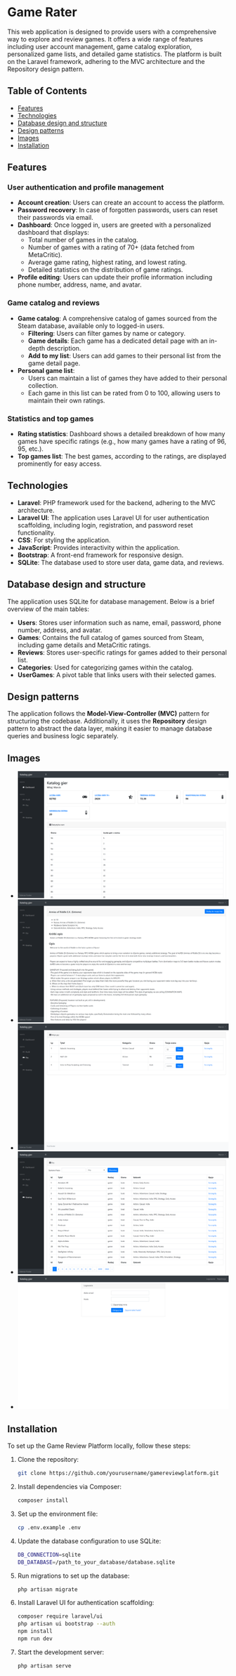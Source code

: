 # Game Rater

This web application is designed to provide users with a comprehensive way to explore and review games. It offers a wide range of features including user account management, game catalog exploration, personalized game lists, and detailed game statistics. The platform is built on the Laravel framework, adhering to the MVC architecture and the Repository design pattern.

## Table of Contents
- [Features](#features)
- [Technologies](#technologies)
- [Database design and structure](#database-design-and-structure)
- [Design patterns](#design-patterns)
- [Images](#images)
- [Installation](#installation)

## Features

### User authentication and profile management
- **Account creation**: Users can create an account to access the platform.
- **Password recovery**: In case of forgotten passwords, users can reset their passwords via email.
- **Dashboard**: Once logged in, users are greeted with a personalized dashboard that displays:
    - Total number of games in the catalog.
    - Number of games with a rating of 70+ (data fetched from MetaCritic).
    - Average game rating, highest rating, and lowest rating.
    - Detailed statistics on the distribution of game ratings.
- **Profile editing**: Users can update their profile information including phone number, address, name, and avatar.

### Game catalog and reviews
- **Game catalog**: A comprehensive catalog of games sourced from the Steam database, available only to logged-in users.
    - **Filtering**: Users can filter games by name or category.
    - **Game details**: Each game has a dedicated detail page with an in-depth description.
    - **Add to my list**: Users can add games to their personal list from the game detail page.
- **Personal game list**:
    - Users can maintain a list of games they have added to their personal collection.
    - Each game in this list can be rated from 0 to 100, allowing users to maintain their own ratings.

### Statistics and top games
- **Rating statistics**: Dashboard shows a detailed breakdown of how many games have specific ratings (e.g., how many games have a rating of 96, 95, etc.).
- **Top games list**: The best games, according to the ratings, are displayed prominently for easy access.

## Technologies
- **Laravel**: PHP framework used for the backend, adhering to the MVC architecture.
- **Laravel UI**: The application uses Laravel UI for user authentication scaffolding, including login, registration, and password reset functionality.
- **CSS**: For styling the application.
- **JavaScript**: Provides interactivity within the application.
- **Bootstrap**: A front-end framework for responsive design.
- **SQLite**: The database used to store user data, game data, and reviews.

## Database design and structure

The application uses SQLite for database management. Below is a brief overview of the main tables:

- **Users**: Stores user information such as name, email, password, phone number, address, and avatar.
- **Games**: Contains the full catalog of games sourced from Steam, including game details and MetaCritic ratings.
- **Reviews**: Stores user-specific ratings for games added to their personal list.
- **Categories**: Used for categorizing games within the catalog.
- **UserGames**: A pivot table that links users with their selected games.

## Design patterns

The application follows the **Model-View-Controller (MVC)** pattern for structuring the codebase. Additionally, it uses the **Repository** design pattern to abstract the data layer, making it easier to manage database queries and business logic separately.

## Images

- ![Dashboard](screenshots/dashboard.png)
- ![Details](screenshots/details.png)
- ![Game List](screenshots/game_list.png)
- ![List](screenshots/list.png)
- ![Login](screenshots/login.png)

## Installation

To set up the Game Review Platform locally, follow these steps:

1. Clone the repository:
   ```bash
   git clone https://github.com/yourusername/gamereviewplatform.git

2. Install dependencies via Composer:
   ```bash
   composer install

3. Set up the environment file:
   ```bash
   cp .env.example .env

4. Update the database configuration to use SQLite:
   ```bash
   DB_CONNECTION=sqlite
   DB_DATABASE=/path_to_your_database/database.sqlite

5. Run migrations to set up the database:
   ```bash
   php artisan migrate

6. Install Laravel UI for authentication scaffolding:
   ```bash
   composer require laravel/ui
   php artisan ui bootstrap --auth
   npm install
   npm run dev

7. Start the development server:
   ```bash
   php artisan serve
